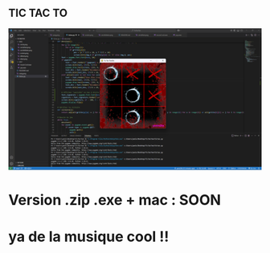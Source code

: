 ## TIC TAC TO

![idk](./IMG/screen.png)

# Version .zip .exe + mac : SOON

# ya de la musique cool !!

